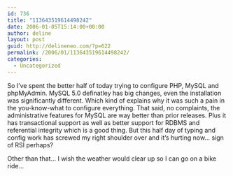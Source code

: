 ```yaml
---
id: 736
title: "113643519614498242"
date: 2006-01-05T15:14:00+00:00
author: deline
layout: post
guid: http://delineneo.com/?p=622
permalink: /2006/01/113643519614498242/
categories:
  - Uncategorized
---
```

So I&#8217;ve spent the better half of today trying to configure PHP, MySQL and phpMyAdmin. MySQL 5.0 definatley has big changes, even the installation was significantly different. Which kind of explains why it was such a pain in the you-know-what to configure everything. That said, no complaints, the administrative features for MySQL are way better than prior releases. Plus it has transactional support as well as better support for RDBMS and referential integrity which is a good thing. But this half day of typing and config work has screwed my right shoulder over and it&#8217;s hurting now&#8230; sign of RSI perhaps?

Other than that&#8230; I wish the weather would clear up so I can go on a bike ride&#8230;
